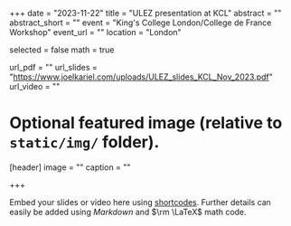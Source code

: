 +++
date = "2023-11-22"
title = "ULEZ presentation at KCL"
abstract = ""
abstract_short = ""
event = "King's College London/College de France Workshop"
event_url = ""
location = "London"

selected = false
math = true

url_pdf = ""
url_slides = "https://www.joelkariel.com/uploads/ULEZ_slides_KCL_Nov_2023.pdf"
url_video = ""

# Optional featured image (relative to `static/img/` folder).
[header]
image = ""
caption = ""

+++

Embed your slides or video here using [shortcodes](https://gcushen.github.io/hugo-academic-demo/post/writing-markdown-latex/). Further details can easily be added using *Markdown* and $\rm \LaTeX$ math code. 
